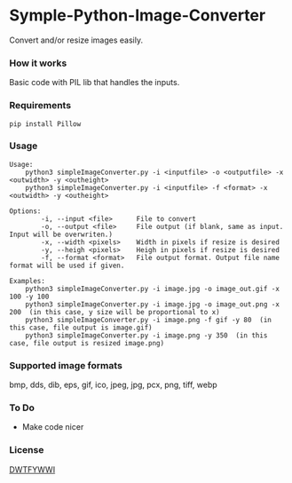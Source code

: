 # Symple-Python-Image-Converter
Convert and/or resize images easily.

### How it works
Basic code with PIL lib that handles the inputs.

### Requirements
```
pip install Pillow
```

### Usage
```
Usage:
    python3 simpleImageConverter.py -i <inputfile> -o <outputfile> -x <outwidth> -y <outheight>
    python3 simpleImageConverter.py -i <inputfile> -f <format> -x <outwidth> -y <outheight>

Options:
        -i, --input <file>      File to convert
        -o, --output <file>     File output (if blank, same as input. Input will be overwriten.)
        -x, --width <pixels>    Width in pixels if resize is desired
        -y, --heigh <pixels>    Heigh in pixels if resize is desired
        -f, --format <format>   File output format. Output file name format will be used if given.

Examples:
    python3 simpleImageConverter.py -i image.jpg -o image_out.gif -x 100 -y 100
    python3 simpleImageConverter.py -i image.jpg -o image_out.png -x 200  (in this case, y size will be proportional to x)
    python3 simpleImageConverter.py -i image.png -f gif -y 80  (in this case, file output is image.gif)
    python3 simpleImageConverter.py -i image.png -y 350  (in this case, file output is resized image.png)
```

### Supported image formats
bmp, dds, dib, eps, gif, ico, jpeg, jpg, pcx, png, tiff, webp

### To Do
* Make code nicer

### License
[DWTFYWWI](https://github.com/avar/DWTFYWWI)
